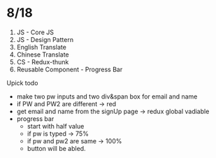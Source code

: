 # 8/18

1. JS - Core JS
2. JS - Design Pattern
3. English Translate
4. Chinese Translate
5. CS - Redux-thunk
6. Reusable Component - Progress Bar

Upick todo
- make two pw inputs and two div&span box for email and name 
- if PW and PW2 are different -> red
- get email and name from the signUp page -> redux global vadiable
- progress bar
  - start with half value
  - if pw is typed -> 75%
  - if pw and pw2 are same -> 100%
  - button will be abled. 
